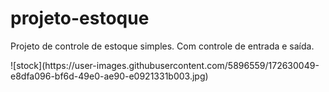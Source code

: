 # projeto-estoque
Projeto de controle de estoque simples. Com controle de entrada e saída.
<div>
![stock](https://user-images.githubusercontent.com/5896559/172630049-e8dfa096-bf6d-49e0-ae90-e0921331b003.jpg)
</div>
